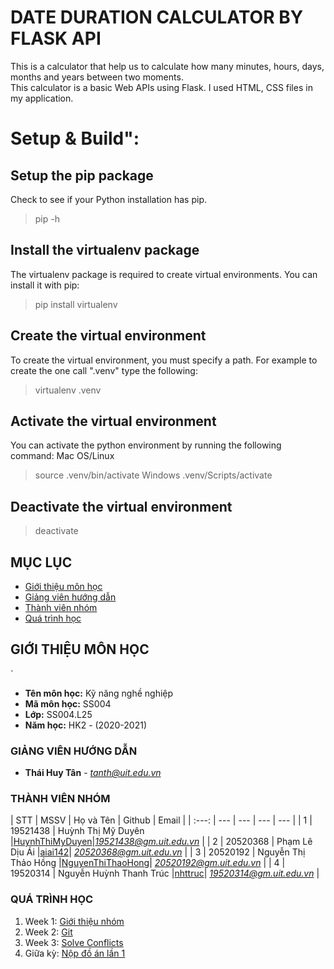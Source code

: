 # DATE DURATION CALCULATOR BY FLASK API
This is a calculator that help us to calculate how many minutes, hours, days, months and years between two moments.  
This calculator is a basic Web APIs using Flask. I used HTML, CSS files in my application.

# Setup & Build":
## Setup the pip package
Check to see if your Python installation has pip.
> pip -h

## Install the virtualenv package 
The virtualenv package is required to create virtual environments. You can install it with pip:
> pip install virtualenv

## Create the virtual environment
To create the virtual environment, you must specify a path. For example to create the one call ".venv" type the following:
> virtualenv .venv

## Activate the virtual environment
You can activate the python environment by running the following command:
Mac OS/Linux
> source .venv/bin/activate
Windows
.venv/Scripts/activate

## Deactivate the virtual environment
> deactivate















## MỤC LỤC
* [ Giới thiệu môn học](#gioithieu)
* [ Giảng viên hướng dẫn](#giangvien)
* [ Thành viên nhóm](#thanhvien)
* [ Quá trình học](#quatrinh)

## GIỚI THIỆU MÔN HỌC
<a name="gioithieu"></a>`
* **Tên môn học:** Kỹ năng nghề nghiệp
* **Mã môn học:** SS004 
* **Lớp:** SS004.L25
* **Năm học:** HK2 - (2020-2021)

### GIẢNG VIÊN HƯỚNG DẪN
<a name="giangvien"></a>
* **Thái Huy Tân** - *tanth@uit.edu.vn*

### THÀNH VIÊN NHÓM
<a name="thanhvien"></a>
| STT | MSSV | Họ và Tên | Github | Email |
| :---: | --- | --- | --- | --- |
| 1 | 19521438 | Huỳnh Thị Mỹ Duyên |[HuynhThiMyDuyen](https://github.com/HuynhThiMyDuyen)|*19521438@gm.uit.edu.vn* |
| 2 | 20520368 | Phạm Lê Dịu Ái |[aiai142](https://github.com/aiai142)| *20520368@gm.uit.edu.vn* |
| 3 | 20520192 | Nguyễn Thị Thảo Hồng |[NguyenThiThaoHong](https://github.com/NguyenThiThaoHong)| *20520192@gm.uit.edu.vn* |
| 4 | 19520314 | Nguyễn Huỳnh Thanh Trúc |[nhttruc](https://github.com/nhttruc)| *19520314@gm.uit.edu.vn* |

### QUÁ TRÌNH HỌC
<a name="quatrinh"></a>
1. Week 1: [Giới thiệu nhóm](https://github.com/HuynhThiMyDuyen/SS004.L25-Group05/tree/main/Week01-Introduce)
2. Week 2: [Git](https://github.com/HuynhThiMyDuyen/SS004.L25-Group05/tree/main/Week02-Git)
3. Week 3: [Solve Conflicts](https://github.com/HuynhThiMyDuyen/SS004.L25-Group05/tree/main/Week03-SolveConflicts)
4. Giữa kỳ: [Nộp đồ án lần 1](https://github.com/HuynhThiMyDuyen/SS004.L25-Group05/tree/main/Bao-Cao-Lan-1)
